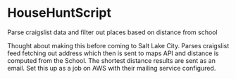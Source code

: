 HouseHuntScript
===============

Parse craigslist data and filter out places based on distance from school

Thought about making this before coming to Salt Lake City. Parses craigslist feed fetching out address which then is sent
to maps API and distance is computed from the School. The shortest distance results are sent as an email. Set this up as a
job on AWS with their mailing service configured.
